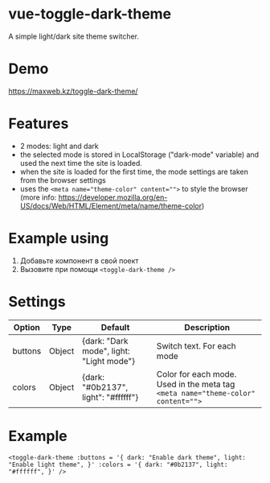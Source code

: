 # vue-toggle-dark-theme
A simple light/dark site theme switcher.

# Demo
https://maxweb.kz/toggle-dark-theme/

# Features
- 2 modes: light and dark
- the selected mode is stored in LocalStorage ("dark-mode" variable) and used the next time the site is loaded.
- when the site is loaded for the first time, the mode settings are taken from the browser settings
- uses the `<meta name="theme-color" content="">` to style the browser (more info: https://developer.mozilla.org/en-US/docs/Web/HTML/Element/meta/name/theme-color)

# Example using
1. Добавьте компонент в свой поект
2. Вызовите при помощи `<toggle-dark-theme />`

# Settings
| Option        | Type          | Default       | Description   |
| ------------- | ------------- | ------------- | ------------- |
| buttons       | Object        | {dark: "Dark mode", light: "Light mode"} | Switch text. For each mode |
| colors        | Object        | {dark: "#0b2137", light": "#ffffff"} | Сolor for each mode. Used in the meta tag `<meta name="theme-color" content="">` |

# Example
`<toggle-dark-theme
      :buttons = '{
          dark: "Enable dark theme",
          light: "Enable light theme",
      }'
      :colors = '{
          dark: "#0b2137",
          light: "#ffffff",
      }'
  />`
